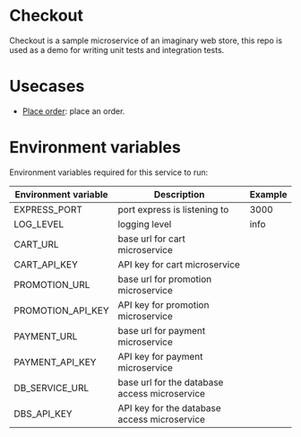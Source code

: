 # Checkout

Checkout is a sample microservice of an imaginary web store, this repo is used as a demo for writing unit tests and integration tests.

# Usecases

* [Place order](./docs/diagrams/place-order.md): place an order.

# Environment variables

Environment variables required for this service to run:

| Environment variable | Description | Example
| - | - | - |
| EXPRESS_PORT | port express is listening to | 3000 |
| LOG_LEVEL | logging level | info |
| CART_URL | base url for cart microservice | |
| CART_API_KEY | API key for cart microservice | |
| PROMOTION_URL | base url for promotion microservice | |
| PROMOTION_API_KEY | API key for promotion microservice | |
| PAYMENT_URL | base url for payment microservice | |
| PAYMENT_API_KEY | API key for payment microservice | |
| DB_SERVICE_URL | base url for the database access microservice | |
| DBS_API_KEY | API key for the database access microservice | |